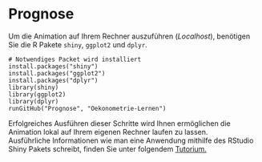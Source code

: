 Prognose
============

Um die Animation auf Ihrem Rechner auszuführen (_Localhost_), benötigen Sie die R Pakete `shiny`, `ggplot2` und `dplyr`. 

```
# Notwendiges Packet wird installiert
install.packages("shiny")
install.packages("ggplot2")
install.packages("dplyr")
library(shiny)
library(ggplot2)
library(dplyr)
runGitHub("Prognose", "Oekonometrie-Lernen")
```

Erfolgreiches Ausführen dieser Schritte wird Ihnen ermöglichen die Animation lokal auf Ihrem eigenen Rechner laufen zu lassen.   
Ausführliche Informationen wie man eine Anwendung mithilfe des RStudio Shiny Pakets schreibt, finden Sie unter folgendem [Tutorium.](http://shiny.rstudio.com/tutorial/)


